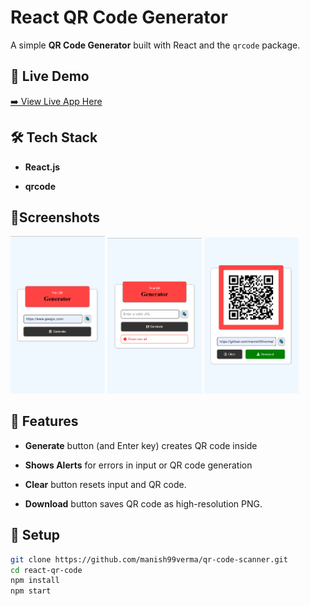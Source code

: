 # React QR Code Generator

A simple **QR Code Generator** built with React and the `qrcode`
package.

## 🚀 Live Demo

[➡️ View Live App Here](https://qr-code-scanner-coral.vercel.app/)

## 🛠️ Tech Stack

- **React.js**

- **qrcode**

## 📱Screenshots

<img src="./screenshots/screenshot-1.png" alt="QR Code" width="30%"/>
<img src="./screenshots/screenshot-2.png" alt="QR Code" width="30%"/>
<img src="./screenshots/screenshot-3.png" alt="QR Code" width="30%"/>

## 📌 Features

- **Generate** button (and Enter key) creates QR code inside

- **Shows Alerts** for errors in input or QR code generation

- **Clear** button resets input and QR code.

- **Download** button saves QR code as high-resolution PNG.

## 📂 Setup

```bash
git clone https://github.com/manish99verma/qr-code-scanner.git
cd react-qr-code
npm install
npm start
```

